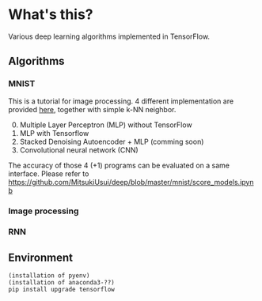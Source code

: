# What's this?
Various deep learning algorithms implemented in TensorFlow.

## Algorithms
### MNIST
This is a tutorial for image processing.
4 different implementation are provided [here](https://github.com/MitsukiUsui/deep/tree/master/mnist/mymodels), together with simple k-NN neighbor.

0. Multiple Layer Perceptron (MLP) without TensorFlow
0. MLP with Tensorflow
0. Stacked Denoising Autoencoder + MLP (comming soon)
0. Convolutional neural network (CNN)

The accuracy of those 4 (+1) programs can be evaluated on a same interface. Please refer to <https://github.com/MitsukiUsui/deep/blob/master/mnist/score_models.ipynb>

### Image processing

### RNN

## Environment

```
(installation of pyenv)
(installation of anaconda3-??)
pip install upgrade tensorflow
```
